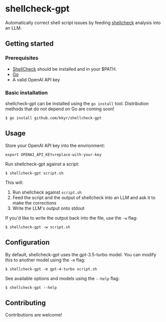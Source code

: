 # shellcheck-gpt

Automatically correct shell script issues by feeding [shellcheck](https://www.shellcheck.net) analysis into an LLM.

## Getting started

### Prerequisites

- [ShellCheck](https://www.shellcheck.net) should be installed and in your $PATH.
- [Go](https://go.dev/doc/install)
- A valid OpenAI API key

### Basic installation

shellcheck-gpt can be installed using the `go install` tool. Distribution methods that do not depend on Go are coming soon!

```shell
$ go install github.com/kkyr/shellcheck-gpt
```

## Usage

Store your OpenAI API key into the environment:

```shell
export OPENAI_API_KEY=replace-with-your-key
```

Run shellcheck-gpt against a script:

```shell
$ shellcheck-gpt script.sh
```

This will:

1. Run shellcheck against `script.sh`
1. Feed the script and the output of shellcheck into an LLM and ask it to make the corrections
1. Write the LLM's output onto stdout

If you'd like to write the output back into the file, use the `-w` flag:

```shell
$ shellcheck-gpt -w script.sh
```

## Configuration

By default, shellcheck-gpt uses the gpt-3.5-turbo model. You can modify this to another model using the `-m` flag:

```shell
$ shellcheck-gpt -m gpt-4-turbo script.sh
```

See available options and models using the `--help` flag:

```shell
$ shellcheck-gpt --help
```

## Contributing

Contributions are welcome!
